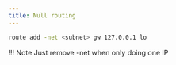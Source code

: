 ```yaml
---
title: Null routing
---
```


```bash
route add -net <subnet> gw 127.0.0.1 lo
```

!!! Note
    Just remove -net when only doing one IP

